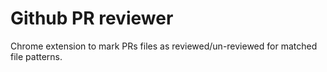 # Github PR reviewer

Chrome extension to mark PRs files as reviewed/un-reviewed for matched file patterns.
